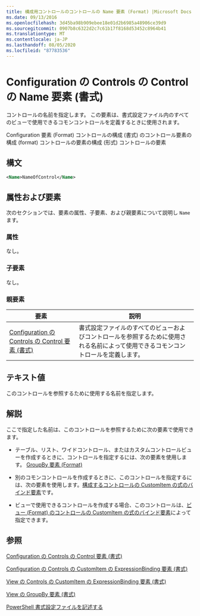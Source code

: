 ```yaml
---
title: 構成用コントロールのコントロールの Name 要素 (Format) |Microsoft Docs
ms.date: 09/13/2016
ms.openlocfilehash: 3d45ba98b909ebee18e01d2b6985a48906ce39d9
ms.sourcegitcommit: 0907b8c6322d2c7c61b17f8168d53452c8964b41
ms.translationtype: MT
ms.contentlocale: ja-JP
ms.lasthandoff: 08/05/2020
ms.locfileid: "87783536"
---
```

# <a name="name-element-for-control-for-controls-for-configuration-format"></a>Configuration の Controls の Control の Name 要素 (書式)

コントロールの名前を指定します。 この要素は、書式設定ファイル内のすべてのビューで使用できるコモンコントロールを定義するときに使用されます。

Configuration 要素 (Format) コントロールの構成 (書式) のコントロール要素の構成 (format) コントロールの要素の構成 (形式) コントロールの要素

## <a name="syntax"></a>構文

```xml
<Name>NameOfControl</Name>

```

## <a name="attributes-and-elements"></a>属性および要素

次のセクションでは、要素の属性、子要素、および親要素について説明し `Name` ます。

### <a name="attributes"></a>属性

なし。

### <a name="child-elements"></a>子要素

なし。

### <a name="parent-elements"></a>親要素

|要素|説明|
|-------------|-----------------|
|[Configuration の Controls の Control 要素 (書式)](./control-element-for-controls-for-configuration-format.md)|書式設定ファイルのすべてのビューおよびコントロールを参照するために使用される名前によって使用できるコモンコントロールを定義します。|

## <a name="text-value"></a>テキスト値

このコントロールを参照するために使用する名前を指定します。

## <a name="remarks"></a>解説

ここで指定した名前は、このコントロールを参照するために次の要素で使用できます。

- テーブル、リスト、ワイドコントロール、またはカスタムコントロールビューを作成するときに、コントロールを指定するには、次の要素を使用します。 [GroupBy 要素 (Format)](./groupby-element-for-view-format.md)

- 別のコモンコントロールを作成するときに、このコントロールを指定するには、次の要素を使用します。[構成するコントロールの CustomItem の式のバインド要素](./expressionbinding-element-for-customitem-for-controls-for-configuration-format.md)です。

- ビューで使用できるコントロールを作成する場合、このコントロールは、[ビュー (Format) のコントロールの CustomItem の式のバインド要素](./expressionbinding-element-for-customitem-for-controls-for-view-format.md)によって指定できます。

## <a name="see-also"></a>参照

[Configuration の Controls の Control 要素 (書式)](./control-element-for-controls-for-configuration-format.md)

[Configuration の Controls の CustomItem の ExpressionBinding 要素 (書式)](./expressionbinding-element-for-customitem-for-controls-for-configuration-format.md)

[View の Controls の CustomItem の ExpressionBinding 要素 (書式)](./expressionbinding-element-for-customitem-for-controls-for-view-format.md)

[View の GroupBy 要素 (書式)](./groupby-element-for-view-format.md)

[PowerShell 書式設定ファイルを記述する](./writing-a-powershell-formatting-file.md)
